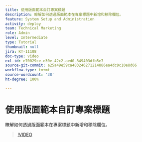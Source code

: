 ```yaml
---
title: 使用版面範本自訂專案標題
description: 瞭解如何透過版面範本在專案標題中新增和移除欄位。
feature: System Setup and Administration
activity: deploy
team: Technical Marketing
role: Admin
level: Intermediate
type: Tutorial
thumbnail: null
jira: KT-11108
doc-type: video
exl-id: e70029ce-e30e-42c2-aed0-849403dfb5e7
source-git-commit: a25a49e59ca483246271214886ea4dc9c10e8d66
workflow-type: tm+mt
source-wordcount: '38'
ht-degree: 100%

---
```


# 使用版面範本自訂專案標題

瞭解如何透過版面範本在專案標題中新增和移除欄位。

>[!VIDEO](https://video.tv.adobe.com/v/3422842?captions=chi_hant)
